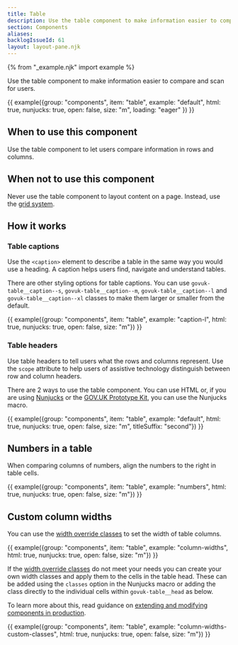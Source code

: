 ```yaml
---
title: Table
description: Use the table component to make information easier to compare and scan for users
section: Components
aliases:
backlogIssueId: 61
layout: layout-pane.njk
---
```


{% from "_example.njk" import example %}

Use the table component to make information easier to compare and scan for users.

{{ example({group: "components", item: "table", example: "default", html: true, nunjucks: true, open: false, size: "m", loading: "eager" }) }}

## When to use this component

Use the table component to let users compare information in rows and columns.

## When not to use this component

Never use the table component to layout content on a page. Instead, use the [grid system](/styles/layout/#using-the-grid-system).

## How it works

### Table captions

Use the `<caption>` element to describe a table in the same way you would use a heading. A caption helps users find, navigate and understand tables.

There are other styling options for table captions. You can use `govuk-table__caption--s`, `govuk-table__caption--m`, `govuk-table__caption--l` and `govuk-table__caption--xl` classes to make them larger or smaller from the default.

{{ example({group: "components", item: "table", example: "caption-l", html: true, nunjucks: true, open: false, size: "m"}) }}

### Table headers

Use table headers to tell users what the rows and columns represent. Use the `scope` attribute to help users of assistive technology distinguish between row and column headers.

There are 2 ways to use the table component. You can use HTML or, if you are using [Nunjucks](https://mozilla.github.io/nunjucks/) or the [GOV.UK Prototype Kit](https://prototype-kit.service.gov.uk), you can use the Nunjucks macro.

{{ example({group: "components", item: "table", example: "default", html: true, nunjucks: true, open: false, size: "m", titleSuffix: "second"}) }}

## Numbers in a table

When comparing columns of numbers, align the numbers to the right in table cells.

{{ example({group: "components", item: "table", example: "numbers", html: true, nunjucks: true, open: false, size: "m"}) }}

## Custom column widths

You can use the [width override classes](/styles/layout/#width-override-classes) to set the width of table columns.

{{ example({group: "components", item: "table", example: "column-widths", html: true, nunjucks: true, open: false, size: "m"}) }}

If the [width override classes](/styles/layout/#width-override-classes) do not meet your needs you can create your own width classes and apply them to the cells in the table head. These can be added using the `classes` option in the Nunjucks macro or adding the class directly to the individual cells within `govuk-table__head` as below.

To learn more about this, read guidance on [extending and modifying components in production](/get-started/extending-and-modifying-components/).

{{ example({group: "components", item: "table", example: "column-widths-custom-classes", html: true, nunjucks: true, open: false, size: "m"}) }}
